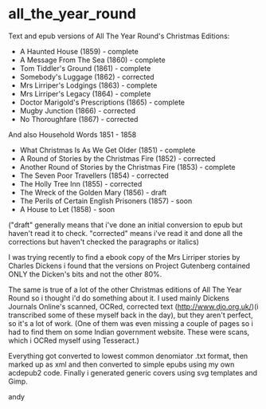 # all_the_year_round
Text and epub versions of All The Year Round's Christmas Editions:

- A Haunted House (1859) - complete
- A Message From The Sea (1860) - complete
- Tom Tiddler's Ground (1861) - complete
- Somebody's Luggage (1862) - corrected
- Mrs Lirriper's Lodgings (1863) - complete
- Mrs Lirriper's Legacy (1864) - complete
- Doctor Marigold's Prescriptions (1865) - complete
- Mugby Junction (1866) - corrected
- No Thoroughfare (1867) - corrected

And also Household Words 1851 - 1858

- What Christmas Is As We Get Older (1851) - complete
- A Round of Stories by the Christmas Fire (1852) - corrected
- Another Round of Stories by the Christmas Fire (1853) - complete
- The Seven Poor Travellers (1854) - corrected
- The Holly Tree Inn (1855) - corrected
- The Wreck of the Golden Mary (1856) - draft
- The Perils of Certain English Prisoners (1857) - soon
- A House to Let (1858) - soon

("draft" generally means that i've done an initial conversion to epub but haven't read it to check.
"corrected" means i've read it and done all the corrections but haven't checked the paragraphs or italics)

I was trying recently to find a ebook copy of the Mrs Lirriper stories by Charles Dickens i found that the versions on Project Gutenberg contained ONLY the Dicken's bits and not the other 80%.

The same is true of a lot of the other Christmas editions of All The Year Round so i thought i'd do something about it. I used mainly Dickens Journals Online's scanned, OCRed, corrected text (http://www.djo.org.uk/)(i transcribed some of these myself back in the day), but they aren't perfect, so it's a lot of work. (One of them was even missing a couple of pages so i had to find them on some Indian government website. These were scans, which i OCRed myself using Tesseract.)

Everything got converted to lowest common denomiator .txt format, then marked up as xml and then converted to simple epubs using my own acdepub2 code. Finally i generated generic covers using svg templates and Gimp.

andy
